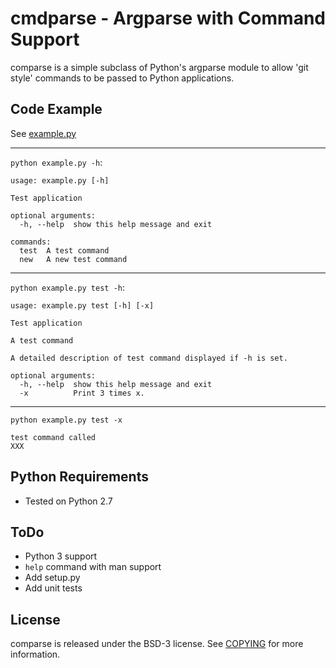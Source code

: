 cmdparse - Argparse with Command Support
========================================

comparse is a simple subclass of Python's argparse module to allow 'git style'
commands to be passed to Python applications.



## Code Example

See [example.py](./example.py)

---

`python example.py -h`:

```
usage: example.py [-h]

Test application

optional arguments:
  -h, --help  show this help message and exit

commands:
  test  A test command
  new   A new test command
```
---

`python example.py test -h`:
```
usage: example.py test [-h] [-x]

Test application

A test command

A detailed description of test command displayed if -h is set.

optional arguments:
  -h, --help  show this help message and exit
  -x          Print 3 times x.
```
---

`python example.py test -x`

```
test command called
XXX
```

## Python Requirements

* Tested on Python 2.7

## ToDo

* Python 3 support
* `help` command with man support
* Add setup.py
* Add unit tests

## License

comparse is released under the BSD-3 license. See [COPYING](./COPYING) for
more information.
